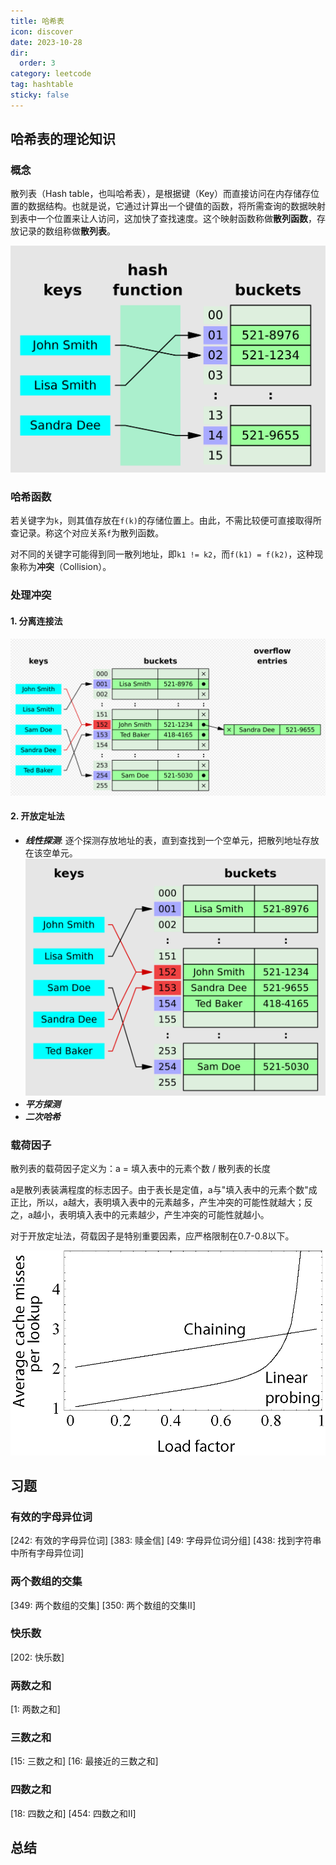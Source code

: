 ```yaml
---
title: 哈希表
icon: discover
date: 2023-10-28
dir:
  order: 3
category: leetcode
tag: hashtable
sticky: false
---
```


## 哈希表的理论知识
### 概念
散列表（Hash table，也叫哈希表），是根据键（Key）而直接访问在内存储存位置的数据结构。也就是说，它通过计算出一个键值的函数，将所需查询的数据映射到表中一个位置来让人访问，这加快了查找速度。这个映射函数称做**散列函数**，存放记录的数组称做**散列表**。

![hash table](../../../../../assets/leetcode/hash_table.png)

### 哈希函数
若关键字为`k`，则其值存放在`f(k)`的存储位置上。由此，不需比较便可直接取得所查记录。称这个对应关系`f`为散列函数。

对不同的关键字可能得到同一散列地址，即`k1 != k2`，而`f(k1) = f(k2)`，这种现象称为**冲突**（Collision）。

### 处理冲突
#### 1. 分离连接法
![separate chaining](../../../../../assets/leetcode/separate_chaining.png)
#### 2. 开放定址法

- ***线性探测***: 逐个探测存放地址的表，直到查找到一个空单元，把散列地址存放在该空单元。
![linear probing](../../../../../assets/leetcode/linear_probing.png)
- ***平方探测***
- ***二次哈希***

### 载荷因子
散列表的载荷因子定义为：a = 填入表中的元素个数 / 散列表的长度

a是散列表装满程度的标志因子。由于表长是定值，a与"填入表中的元素个数"成正比，所以，a越大，表明填入表中的元素越多，产生冲突的可能性就越大；反之，a越小，表明填入表中的元素越少，产生冲突的可能性就越小。

对于开放定址法，荷载因子是特别重要因素，应严格限制在0.7-0.8以下。

![load factor](../../../../../assets/leetcode/hash_table_average_insertion_time.png)

## 习题
### 有效的字母异位词
[242: 有效的字母异位词]
[383: 赎金信]
[49: 字母异位词分组]
[438: 找到字符串中所有字母异位词]

### 两个数组的交集
[349: 两个数组的交集]
[350: 两个数组的交集II]

### 快乐数
[202: 快乐数]

### 两数之和
[1: 两数之和]

### 三数之和
[15: 三数之和]
[16: 最接近的三数之和]

### 四数之和
[18: 四数之和]
[454: 四数之和II]

## 总结
